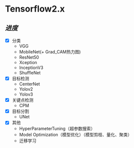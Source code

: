 # Tensorflow2.x

## *进度*
- [x] 分类
	- VGG
	- MobileNet(+ Grad_CAM热力图)
	- ResNet50
	- Xception
	- InceptionV3
	- ShuffleNet
- [x] 目标检测
	- CenterNet
	- Yolov2
	- Yolov3
- [x] 关键点检测 
	- CPM
- [x] 目标分割
	- UNet
- [x] 其他
	- HyperParameterTuning（超参数搜索）
	- Model Optimization（模型优化）（模型剪枝、量化、聚类）
	- 迁移学习

